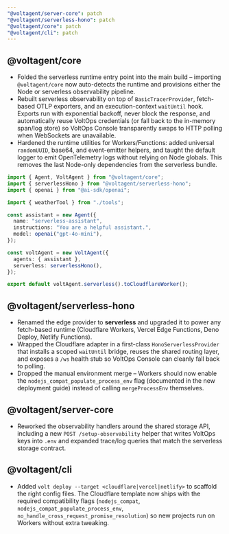 ```yaml
---
"@voltagent/server-core": patch
"@voltagent/serverless-hono": patch
"@voltagent/core": patch
"@voltagent/cli": patch
---
```


## @voltagent/core

- Folded the serverless runtime entry point into the main build – importing `@voltagent/core` now auto-detects the runtime and provisions either the Node or serverless observability pipeline.
- Rebuilt serverless observability on top of `BasicTracerProvider`, fetch-based OTLP exporters, and an execution-context `waitUntil` hook. Exports run with exponential backoff, never block the response, and automatically reuse VoltOps credentials (or fall back to the in-memory span/log store) so VoltOps Console transparently swaps to HTTP polling when WebSockets are unavailable.
- Hardened the runtime utilities for Workers/Functions: added universal `randomUUID`, base64, and event-emitter helpers, and taught the default logger to emit OpenTelemetry logs without relying on Node globals. This removes the last Node-only dependencies from the serverless bundle.

```ts
import { Agent, VoltAgent } from "@voltagent/core";
import { serverlessHono } from "@voltagent/serverless-hono";
import { openai } from "@ai-sdk/openai";

import { weatherTool } from "./tools";

const assistant = new Agent({
  name: "serverless-assistant",
  instructions: "You are a helpful assistant.",
  model: openai("gpt-4o-mini"),
});

const voltAgent = new VoltAgent({
  agents: { assistant },
  serverless: serverlessHono(),
});

export default voltAgent.serverless().toCloudflareWorker();
```

## @voltagent/serverless-hono

- Renamed the edge provider to **serverless** and upgraded it to power any fetch-based runtime (Cloudflare Workers, Vercel Edge Functions, Deno Deploy, Netlify Functions).
- Wrapped the Cloudflare adapter in a first-class `HonoServerlessProvider` that installs a scoped `waitUntil` bridge, reuses the shared routing layer, and exposes a `/ws` health stub so VoltOps Console can cleanly fall back to polling.
- Dropped the manual environment merge – Workers should now enable the `nodejs_compat_populate_process_env` flag (documented in the new deployment guide) instead of calling `mergeProcessEnv` themselves.

## @voltagent/server-core

- Reworked the observability handlers around the shared storage API, including a new `POST /setup-observability` helper that writes VoltOps keys into `.env` and expanded trace/log queries that match the serverless storage contract.

## @voltagent/cli

- Added `volt deploy --target <cloudflare|vercel|netlify>` to scaffold the right config files. The Cloudflare template now ships with the required compatibility flags (`nodejs_compat`, `nodejs_compat_populate_process_env`, `no_handle_cross_request_promise_resolution`) so new projects run on Workers without extra tweaking.
